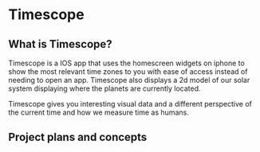 # Timescope

## What is Timescope?

Timescope is a IOS app that uses the homescreen widgets on iphone to show the most relevant time zones 
to you with ease of access instead of needing to open an app. Timescope also displays a 2d model of 
our solar system displaying where the planets are currently located.

Timescope gives you interesting visual data and a different perspective of 
the current time and how we measure time as humans.

## Project plans and concepts


